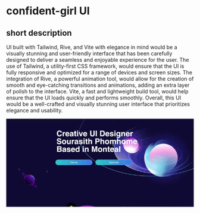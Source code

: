 # confident-girl UI

## short description
UI built with Tailwind, Rive, and Vite with elegance in mind would be a visually stunning and user-friendly interface that has been carefully designed to deliver a seamless and enjoyable experience for the user. The use of Tailwind, a utility-first CSS framework, would ensure that the UI is fully responsive and optimized for a range of devices and screen sizes. The integration of Rive, a powerful animation tool, would allow for the creation of smooth and eye-catching transitions and animations, adding an extra layer of polish to the interface. Vite, a fast and lightweight build tool, would help ensure that the UI loads quickly and performs smoothly. Overall, this UI would be a well-crafted and visually stunning user interface that prioritizes elegance and usability.

<img src="confident.gif" loading="lazy" class="img-fluid" alt="">  
